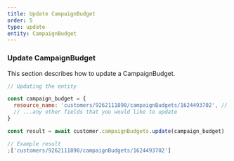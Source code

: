 ```yaml
---
title: Update CampaignBudget
order: 5
type: update
entity: CampaignBudget
---
```


### Update CampaignBudget

This section describes how to update a CampaignBudget.

```javascript
// Updating the entity

const campaign_budget = {
  resource_name: 'customers/9262111890/campaignBudgets/1624493702', // The resource_name is required
  // ...any other fields that you would like to update
}

const result = await customer.campaignBudgets.update(campaign_budget)
```

```javascript
// Example result
;['customers/9262111890/campaignBudgets/1624493702']
```

